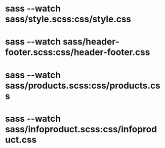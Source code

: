 # sass --watch sass/style.scss:css/style.css
# sass --watch sass/header-footer.scss:css/header-footer.css   
# sass --watch sass/products.scss:css/products.css
# sass --watch sass/infoproduct.scss:css/infoproduct.css